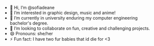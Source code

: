 - 👋 Hi, I’m @sofiadeane
- 👀 I’m interested in graphic design, music and anime!
- 🌱 I’m currently in university enduring my computer engineering bachelor's degree.
- 💞️ I’m looking to collaborate on fun, creative and challenging projects.
- 😄 Pronouns: she/her
- ⚡ Fun fact: I have two fur babies that id die for <3
